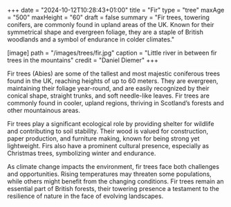 +++
date = "2024-10-12T10:28:43+01:00"
title = "Fir"
type = "tree"
maxAge = "500"
maxHeight = "60"
draft = false
summary = "Fir trees, towering conifers, are commonly found in upland areas of the UK. Known for their symmetrical shape and evergreen foliage, they are a staple of British woodlands and a symbol of endurance in colder climates."

[image]
path = "/images/trees/fir.jpg"
caption = "Little river in between fir trees in the mountains"
credit = "Daniel Diemer"
+++

Fir trees (Abies) are some of the tallest and most majestic coniferous trees found in the UK, reaching heights of up to 60 meters. They are evergreen, maintaining their foliage year-round, and are easily recognized by their conical shape, straight trunks, and soft needle-like leaves. Fir trees are commonly found in cooler, upland regions, thriving in Scotland’s forests and other mountainous areas.

Fir trees play a significant ecological role by providing shelter for wildlife and contributing to soil stability. Their wood is valued for construction, paper production, and furniture making, known for being strong yet lightweight. Firs also have a prominent cultural presence, especially as Christmas trees, symbolizing winter and endurance.

As climate change impacts the environment, fir trees face both challenges and opportunities. Rising temperatures may threaten some populations, while others might benefit from the changing conditions. Fir trees remain an essential part of British forests, their towering presence a testament to the resilience of nature in the face of evolving landscapes.
